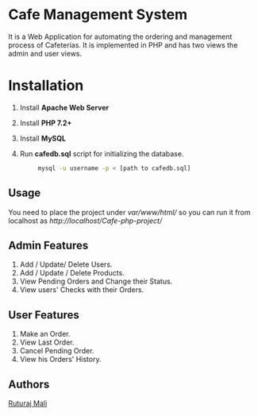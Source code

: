 # Cafe Management System

It is a Web Application for automating the ordering and management process of Cafeterias. It is implemented in PHP and has two views the admin and user views.


# Installation

1. Install **Apache Web Server**
2. Install **PHP 7.2+**
3. Install **MySQL**
4. Run **cafedb.sql** script for initializing the database.

   ```bash
		mysql -u username -p < [path to cafedb.sql]
   ```

## Usage

You need to place the project under *var/www/html/* so you can run it from localhost as	*http://localhost/Cafe-php-project/*

## Admin Features 

1. Add / Update/ Delete Users.
2. Add / Update / Delete Products.
3. View Pending Orders and Change their Status.
4. View users' Checks with their Orders.

## User Features

1. Make an Order.
2. View Last Order.
3. Cancel Pending Order.
4. View his Orders' History.

## Authors

[Ruturaj Mali](https://github.com/Ruturajmali007)

